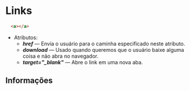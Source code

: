 # Links

```html
  <a></a>
```

- Atributos:
  - ***href*** — Envia o usuário para o caminha especificado neste atributo.
  - ***download*** — Usado quando queremos que o usuário baixe alguma coisa e não abra no navegador.
  - ***target="_blank"*** — Abre o link em uma nova aba.

## Informações
